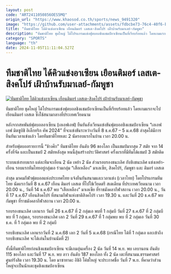 ```yaml
---
layout: post
code: "ART2411050856OES5MQ"
origin_url: "https://www.khaosod.co.th/sports/news_9491320"
image: "https://github.com/user-attachments/assets/fdbcbe73-76c4-40f6-ba0b-ff4123cfcb46"
title: "ทีมชาติไทย ได้คิวแข่งอาเซียน เยือนติมอร์ เลสเต-สิงคโปร์ เฝ้าบ้านรับมาเลย์-กัมพูชา"
description: "ทีมชาติไทย ชุดใหญ่ ได้โปรแกรมแข่งฟุตบอลชิงแชมป์อาเซียนเป็นที่เรียบร้อยแล้ว โดยเกมแรกจะไปเยือนติมอร์ เลสเต ซึ่งใช้สนามกลางที่ประเทศเวียดนาม"
category: "SPORTS"
language: "th"
date: 2024-11-05T11:11:04.527Z
---
```


# ทีมชาติไทย ได้คิวแข่งอาเซียน เยือนติมอร์ เลสเต-สิงคโปร์ เฝ้าบ้านรับมาเลย์-กัมพูชา

[![ทีมชาติไทย ได้คิวแข่งอาเซียน เยือนติมอร์ เลสเต-สิงคโปร์ เฝ้าบ้านรับมาเลย์-กัมพูชา](https://www.khaosod.co.th/wpapp/uploads/2024/11/Thailandteam-1.jpg "ทีมชาติไทย ได้คิวแข่งอาเซียน เยือนติมอร์ เลสเต-สิงคโปร์ เฝ้าบ้านรับมาเลย์-กัมพูชา")](https://www.khaosod.co.th/wpapp/uploads/2024/11/Thailandteam-1.jpg)

ทีมชาติไทย ชุดใหญ่ ได้โปรแกรมแข่งฟุตบอลชิงแชมป์อาเซียนเป็นที่เรียบร้อยแล้ว โดยเกมแรกจะไปเยือนติมอร์ เลสเต ซึ่งใช้สนามกลางที่ประเทศเวียดนาม

หลังจากสหพันธ์ฟุตบอลอาเซียน (เอเอฟเอฟ) ยืนยันสังเวียนแข่งขันฟุตบอลชิงแชมป์อาเซียน “เอเอฟเอฟ มิตซูบิชิ อิเล็กทริก คัพ 2024” ที่จะแข่งขันระหว่างวันที่ 8 ธ.ค.67 – 5 ม.ค.68 ล่าสุดได้มีการยืนยันเวลาแข่งแล้ว โดยทีมชาติไทยเตะ 2 นัดรอบแรกในบ้าน เวลา 20.00 น.

สำหรับฟุตบอลรายการนี้ “ช้างศึก” ทีมชาติไทย อันดับ 96 ของโลก เป็นแชมป์มากสุด 7 สมัย จาก 14 ครั้งที่จัด และเป็นแชมป์ 2 สมัยหลังสุด หนนี้ลุ้นสร้างประวัติศาสตร์ ครั้งแรกที่มีทีมได้แชมป์ 3 สมัยติด

ระบบแข่งรอบแรก แต่ละทีมจะเยือน 2 นัด เหย้า 2 นัด ส่วนรอบรองชนะเลิศ กับชิงชนะเลิศ แข่งเหย้า-เยือน รอบแรกทีมไทยอยู่กลุ่มเอ ร่วมกลุ่ม “เสือเหลือง” มาเลเซีย, สิงคโปร์, กัมพูชา และ ติมอร์ เลสเต

ล่าสุด มาคมกีฬาฟุตบอลแห่งประเทศไทย แจ้งยืนยันสนามและเวลาแข่ง (เวลาไทย) โดยโปรแกรมทีมไทย นัดแรกวันที่ 8 ธ.ค.67 เยือน ติมอร์ เลสเต ที่ไปใช้เวียดตรี สเตเดียม ที่ประเทศเวียดนาม เวลา 20.00 น., วันที่ 14 ธ.ค.67 พบ “เสือเหลือง” มาเลเซีย ที่ราชมังคลากีฬาสถาน เวลา 20.00 น., วันที่ 17 ธ.ค.67 เยือนสิงคโปร์ ที่สนามกีฬาแห่งชาติสิงคโปร์ เวลา 19.30 น. และวันที่ 20 ธ.ค.67 พบ กัมพูชา ที่ราชมังคลากีฬาสถาน เวลา 20.00 น.

รอบรองชนะเลิศ เลกแรก วันที่ 26 ธ.ค.67 ที่ 2 กลุ่มเอ พบที่ 1 กลุ่มบี วันที่ 27 ธ.ค.67 ที่ 2 กลุ่มบี พบ ที่ 1 กลุ่มเอ, รอบรองชนะเลิศ เลก 2 วันที่ 29 ธ.ค.67 ที่ 1 กลุ่มพบ พบ ที่ 2 กลุ่มเอ วันที่ 30 ธ.ค. ที่ 1 กลุ่มเอ พบ ที่ 2 กลุ่มบี

รอบชิงชนะเลิศ เลกแรกวันที่ 2 ม.ค.68 เลก 2 วันที่ 5 ม.ค.68 (กรณีไทย ได้ที่ 1 กลุ่มเอ และเข้าถึงรอบชิงชนะเลิศ จะได้เล่นในบ้านนัดที่ 2)

ทั้งนี้ทีมชาติไทยก่อนชิงแชมป์อาเซียน จะมีเกมอุ่นเครื่อง 2 นัด วันที่ 14 พ.ย. พบ เลบานอน อันดับ 115 ของโลก และวันที่ 17 พ.ย. พบ ลาว อันดับ 187 ของโลก ทั้ง 2 นัด เตะที่สนามม.ธรรมศาสตร์ ศูนย์รังสิต เวลา 19.30 น. โดย มาซาทาดะ อิชิอิ โค้ชใหญ่ จะประกาศชื่อ วันที่ 7 พ.ย. ที่คาดว่าส่วนใหญ่จะเป็นนักเตะชุดชิงแชมป์อาเซียน